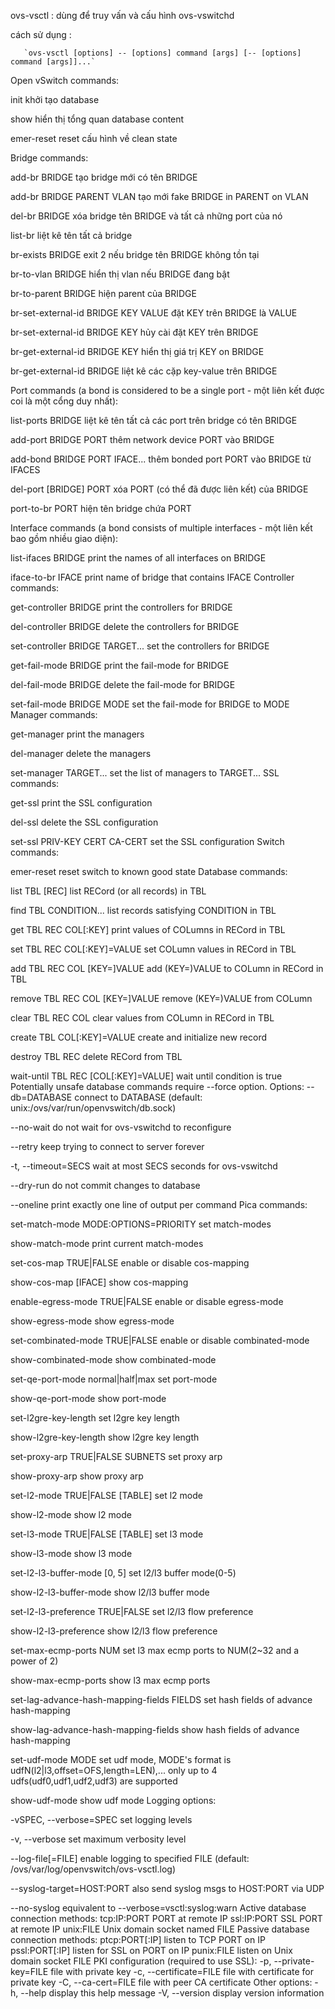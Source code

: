 ovs-vsctl : dùng để truy vấn và cấu hình ovs-vswitchd

cách sử dụng : 

       `ovs-vsctl [options] -- [options] command [args] [-- [options] command [args]]...`




Open vSwitch commands:

  init                        khởi tạo database
  
  show                        hiển thị tổng quan database content 
  
  emer-reset                  reset cấu hình về clean state

Bridge commands:
  
  add-br BRIDGE               tạo bridge mới có tên BRIDGE
  
  add-br BRIDGE PARENT VLAN   tạo mới fake BRIDGE in PARENT on VLAN
  
  del-br BRIDGE               xóa bridge tên BRIDGE và tất cả những port của nó
  
  list-br                     liệt kê tên tất cả bridge
  
  br-exists BRIDGE            exit 2 nếu bridge tên BRIDGE không tồn tại
  
  br-to-vlan BRIDGE           hiển thị vlan nếu BRIDGE đang bật
  
  br-to-parent BRIDGE         hiện parent của BRIDGE
  
  br-set-external-id BRIDGE KEY VALUE  đặt KEY trên BRIDGE là VALUE
  
  
  br-set-external-id BRIDGE KEY  hủy cài đặt KEY trên BRIDGE
  
  br-get-external-id BRIDGE KEY  hiển thị giá trị KEY on BRIDGE
  
  br-get-external-id BRIDGE  liệt kê các cặp key-value trên BRIDGE
  
Port commands (a bond is considered to be a single port - một liên kết được coi là một cổng duy nhất):
  
  list-ports BRIDGE           liệt kê tên tất cả các port trên bridge có tên BRIDGE
  
  add-port BRIDGE PORT        thêm network device PORT vào BRIDGE
  
  add-bond BRIDGE PORT IFACE...  thêm bonded port PORT vào BRIDGE từ IFACES
  
  del-port [BRIDGE] PORT      xóa PORT (có thể đã được liên kết) của BRIDGE
  
  
  port-to-br PORT             hiện tên bridge chứa PORT

Interface commands (a bond consists of multiple interfaces - một liên kết bao gồm nhiều giao diện):
  
  list-ifaces BRIDGE          print the names of all interfaces on BRIDGE
  
  iface-to-br IFACE           print name of bridge that contains IFACE
Controller commands:
  
  get-controller BRIDGE      print the controllers for BRIDGE
  
  del-controller BRIDGE      delete the controllers for BRIDGE
  
  set-controller BRIDGE TARGET...  set the controllers for BRIDGE
  
  get-fail-mode BRIDGE       print the fail-mode for BRIDGE
  
  del-fail-mode BRIDGE       delete the fail-mode for BRIDGE
  
  set-fail-mode BRIDGE MODE  set the fail-mode for BRIDGE to MODE
Manager commands:
  
  get-manager                print the managers
  
  del-manager                delete the managers
  
  set-manager TARGET...      set the list of managers to TARGET...
SSL commands:
  
  get-ssl                     print the SSL configuration
  
  del-ssl                     delete the SSL configuration
  
  set-ssl PRIV-KEY CERT CA-CERT  set the SSL configuration
Switch commands:
  
  emer-reset                  reset switch to known good state
Database commands:
  
  list TBL [REC]              list RECord (or all records) in TBL
  
  find TBL CONDITION...       list records satisfying CONDITION in TBL
  
  get TBL REC COL[:KEY]       print values of COLumns in RECord in TBL
  
  set TBL REC COL[:KEY]=VALUE set COLumn values in RECord in TBL
  
  add TBL REC COL [KEY=]VALUE add (KEY=)VALUE to COLumn in RECord in TBL
  
  remove TBL REC COL [KEY=]VALUE  remove (KEY=)VALUE from COLumn
  
  clear TBL REC COL           clear values from COLumn in RECord in TBL
  
  create TBL COL[:KEY]=VALUE  create and initialize new record
  
  destroy TBL REC             delete RECord from TBL
  
  wait-until TBL REC [COL[:KEY]=VALUE]  wait until condition is true
Potentially unsafe database commands require --force option.
Options:
  --db=DATABASE               connect to DATABASE
                              (default: unix:/ovs/var/run/openvswitch/db.sock)
  
  --no-wait                   do not wait for ovs-vswitchd to reconfigure
  
  --retry                     keep trying to connect to server forever
  
  -t, --timeout=SECS          wait at most SECS seconds for ovs-vswitchd
  
  --dry-run                   do not commit changes to database
  
  
  --oneline                   print exactly one line of output per command
Pica commands:
  
  set-match-mode MODE:OPTIONS=PRIORITY          set match-modes
  
  show-match-mode                               print current match-modes
  
  set-cos-map TRUE|FALSE                        enable or disable cos-mapping
  
  show-cos-map [IFACE]                          show cos-mapping
  
  enable-egress-mode TRUE|FALSE                 enable or disable egress-mode
  
  show-egress-mode                              show egress-mode
  
  set-combinated-mode TRUE|FALSE                enable or disable combinated-mode
  
  show-combinated-mode                          show combinated-mode
  
  set-qe-port-mode normal|half|max              set port-mode
  
  show-qe-port-mode                             show port-mode
  
  set-l2gre-key-length                          set l2gre key length
  
  show-l2gre-key-length                         show l2gre key length
  
  set-proxy-arp TRUE|FALSE SUBNETS              set proxy arp
  
  show-proxy-arp                                show proxy arp
  
  set-l2-mode TRUE|FALSE [TABLE]                set l2 mode
  
  show-l2-mode                                  show l2 mode
  
  set-l3-mode TRUE|FALSE [TABLE]                set l3 mode
  
  show-l3-mode                                  show l3 mode
  
  set-l2-l3-buffer-mode [0, 5]                  set l2/l3 buffer mode(0-5)
  
  show-l2-l3-buffer-mode                        show l2/l3 buffer mode
  
  set-l2-l3-preference TRUE|FALSE               set l2/l3 flow preference
  
  show-l2-l3-preference                         show l2/l3 flow preference
  
  set-max-ecmp-ports NUM                        set l3 max ecmp ports to NUM(2~32 and a power of 2)
  
  
  show-max-ecmp-ports                           show l3 max ecmp ports
  
  set-lag-advance-hash-mapping-fields FIELDS    set hash fields of advance hash-mapping
  
  show-lag-advance-hash-mapping-fields          show hash fields of advance hash-mapping
  
  set-udf-mode MODE                             set udf mode, MODE's format is udfN(l2|l3,offset=OFS,length=LEN),...
                                                only up to 4 udfs(udf0,udf1,udf2,udf3) are supported
  
  show-udf-mode                                 show udf mode
Logging options:
  
  -vSPEC, --verbose=SPEC   set logging levels
  
  -v, --verbose            set maximum verbosity level
  
  --log-file[=FILE]        enable logging to specified FILE
                           (default: /ovs/var/log/openvswitch/ovs-vsctl.log)
  
  --syslog-target=HOST:PORT  also send syslog msgs to HOST:PORT via UDP
  
  --no-syslog             equivalent to --verbose=vsctl:syslog:warn
Active database connection methods:
  tcp:IP:PORT             PORT at remote IP
  ssl:IP:PORT             SSL PORT at remote IP
  unix:FILE               Unix domain socket named FILE
Passive database connection methods:
  ptcp:PORT[:IP]          listen to TCP PORT on IP
  pssl:PORT[:IP]          listen for SSL on PORT on IP
  punix:FILE              listen on Unix domain socket FILE
PKI configuration (required to use SSL):
  -p, --private-key=FILE  file with private key
  -c, --certificate=FILE  file with certificate for private key
  -C, --ca-cert=FILE      file with peer CA certificate
Other options:
  -h, --help                  display this help message
  -V, --version               display version information
